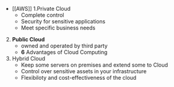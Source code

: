 - [[AWS]]
1.Private Cloud
	- Complete control
	- Security for sensitive applications
	- Meet specific business needs
2. **Public Cloud**
	- owned and operated by third party
	- **6** Advantages of Cloud Computing
3. Hybrid Cloud
	- Keep some servers on premises and extend some to Cloud
	- Control over sensitive assets in your infrastructure
	- Flexibiloty and cost-effectiveness of the cloud



